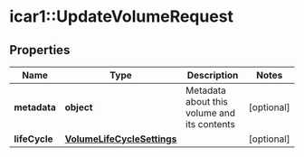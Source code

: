 # icar1::UpdateVolumeRequest


## Properties
Name | Type | Description | Notes
------------ | ------------- | ------------- | -------------
**metadata** | **object** | Metadata about this volume and its contents | [optional] 
**lifeCycle** | [**VolumeLifeCycleSettings**](VolumeLifeCycleSettings.md) |  | [optional] 


